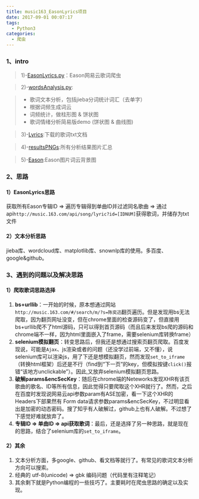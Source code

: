 ```yaml
---
title: music163_EasonLyrics项目
date: 2017-09-01 00:07:17
tags:
  - Python3
categories:
  - 爬虫
---
```


### 1、intro
> 1)-[EasonLyrics.py](https://github.com/Eajack/py_spider/blob/master/%E5%8A%A8%E6%80%81%E7%88%AC%E8%99%AB/music163_EasonLyrics/EasonLyrics.py)：Eason网易云歌词爬虫

> 2)-[wordsAnalysis.py](https://github.com/Eajack/py_spider/blob/master/%E5%8A%A8%E6%80%81%E7%88%AC%E8%99%AB/music163_EasonLyrics/wordsAnalysis.py):

>* 歌词文本分析，包括jieba分词统计词汇（去单字）
>* 根据词频生成词云
>* 词频统计，做柱形图 & 饼状图
>* 歌词情绪分析简易版demo (饼状图 & 曲线图)

> 3)-[Lyrics](https://github.com/Eajack/py_spider/tree/master/%E5%8A%A8%E6%80%81%E7%88%AC%E8%99%AB/music163_EasonLyrics/Lyrics):下载的歌词txt文档

> 4)-[resultsPNGs](https://github.com/Eajack/py_spider/tree/master/%E5%8A%A8%E6%80%81%E7%88%AC%E8%99%AB/music163_EasonLyrics/resultsPNGs):所有分析结果图片汇总

> 5)-[Eason](https://github.com/Eajack/py_spider/blob/master/%E5%8A%A8%E6%80%81%E7%88%AC%E8%99%AB/music163_EasonLyrics/Eason.jpg):Eason图片词云背景图

### 2、思路
#### 1）EasonLyrics思路
获取所有Eason专辑ID => 遍历专辑得到单曲ID并过滤同名歌曲 => 通过api`http://music.163.com/api/song/lyric?id=[IDNUM]`获得歌词，并储存为txt文件
#### 2）文本分析思路
jieba库、wordcloud库、matplotlib库、snownlp库的使用。多百度、google&github。

### 3、遇到的问题以及解决思路
#### 1）爬取歌词思路选择
1. **bs+urllib**：一开始的时候，原本想通过网站`http://music.163.com/#/search/m/?s=陈奕迅`翻页遍历。但是发现用bs无法爬取，因为翻页网址没变，但在chrome里面的检查源码变了，但直接用bs+urllib爬不了html源码，只可以得到首页源码（而且后来发现bs爬的源码和chrome端不一样，因为html里面嵌入了frame，需要selenium库转换frame）
2. **selenium模拟翻页**：转变思路后，但我还是想通过搜索页翻页爬取。百度发现说，可能是`Ajax`、js渲染或者的问题（还没学过前端，又不懂），说selenium库可以渲染js，用了下还是想模拟翻页，然而发现`set_to_iframe`（转换html框架）后还是不行（find到“下一页”的key，但模拟按键`click()`报错“该地方unclickable”）。因此,又放弃selenium模拟翻页思路。
3. **破解params&encSecKey**：随后在chrome端的Neteworks发现XHR有该页歌曲的歌名、ID等所有信息，因此觉得只要爬取这个XHR就行了。然而，之后在百度时发现说网易云api参数param有ASE加密，看一下这个XHR的Headers下部果然有
Form data请求参数params&encSecKey，不过明显看出是加密的动态密码。搜了知乎有人破解过，github上也有人破解。不过想了下感觉好难就放弃了。
4. **专辑ID => 单曲ID => api获取歌词**：最后，还是选择了另一种思路，就是现在的思路，结合了selenium库的`set_to_iframe`。

#### 2）其余
1. 文本分析方面，多google、github、看文档等就行了。有常见的歌词文本分析方向可以搜索。
2. 经典的 utf-8(unicode) => gbk 编码问题（代码里有注释笔记）
3. 其余剩下就是Python编程的一些技巧了。主要耗时在爬虫思路的确定以及实现。